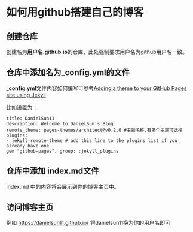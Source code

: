 # 如何用github搭建自己的博客
## 创建仓库
创建名为**用户名.github.io**的仓库，此处强制要求用户名为github用户名一致。
## 仓库中添加名为_config.yml的文件
**_config.yml**文件内容如何编写可参考[Adding a theme to your GitHub Pages site using Jekyll](https://docs.github.com/en/pages/setting-up-a-github-pages-site-with-jekyll/adding-a-theme-to-your-github-pages-site-using-jekyll)  

比如设置为：  
```  
title: DanielSun11  
description: Welcome to DanielSun's Blog.  
remote_theme: pages-themes/architect@v0.2.0 #主题名称,有多个主题可选择 
plugins:  
- jekyll-remote-theme # add this line to the plugins list if you already have one  
gem "github-pages", group: :jekyll_plugins   
```
## 仓库中添加 index.md文件
index.md 中的内容将会展示到你的博客主页中。
## 访问博客主页
例如 <https://danielsun11.github.io/> 将danielsun11换为你的用户名即可
